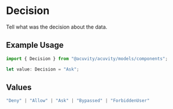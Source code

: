 # Decision

Tell what was the decision about the data.

## Example Usage

```typescript
import { Decision } from "@acuvity/acuvity/models/components";

let value: Decision = "Ask";
```

## Values

```typescript
"Deny" | "Allow" | "Ask" | "Bypassed" | "ForbiddenUser"
```